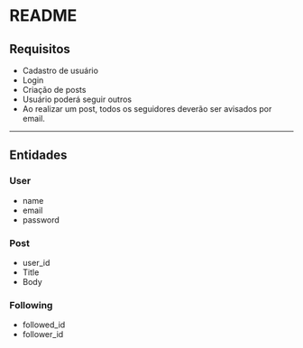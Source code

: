 # README

## Requisitos
- Cadastro de usuário
- Login
- Criação de posts
- Usuário poderá seguir outros
- Ao realizar um post, todos os seguidores deverão ser avisados por email.

---

## Entidades

### User
 - name
 - email
 - password

 ### Post
  - user_id
  - Title
  - Body

### Following
 - followed_id
 - follower_id